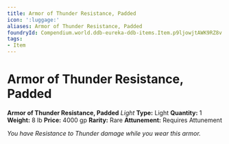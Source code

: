 ```yaml
---
title: Armor of Thunder Resistance, Padded
icon: ':luggage:'
aliases: Armor of Thunder Resistance, Padded
foundryId: Compendium.world.ddb-eureka-ddb-items.Item.p9ljowjtAWK9RZ8v
tags:
- Item
---
```


# Armor of Thunder Resistance, Padded

**Armor of Thunder Resistance, Padded**
_Light_
**Type:** Light
**Quantity:** 1
**Weight:** 8 lb
**Price:** 4000 gp
**Rarity:** Rare
**Attunement:** Requires Attunement

*You have Resistance to Thunder damage while you wear this armor.*